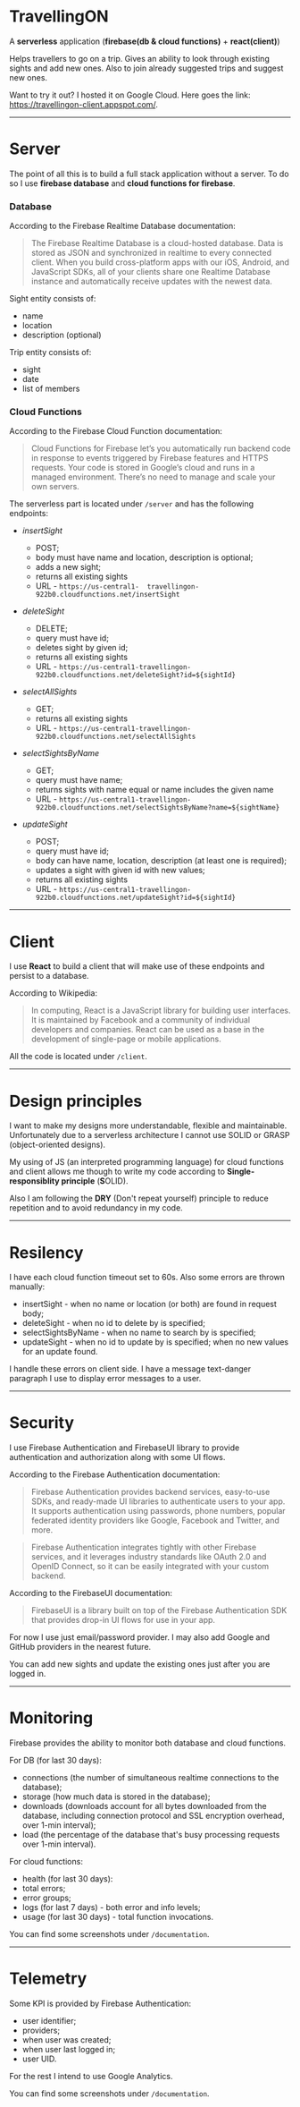 # TravellingON

A **serverless** application (**firebase(db & cloud functions)** + **react(client)**)

Helps travellers to go on a trip. Gives an ability to look through existing sights and add new ones. Also to join already suggested trips and suggest new ones.

Want to try it out? I hosted it on Google Cloud. Here goes the link: https://travellingon-client.appspot.com/.

---
# Server

The point of all this is to build a full stack application without a server. To do so I use **firebase database** and **cloud functions for firebase**.

### Database
According to the Firebase Realtime Database documentation:
> The Firebase Realtime Database is a cloud-hosted database. Data is stored as JSON and synchronized in realtime to every connected client. When you build cross-platform apps with our iOS, Android, and JavaScript SDKs, all of your clients share one Realtime Database instance and automatically receive updates with the newest data.

Sight entity consists of:
- name
- location
- description (optional)

Trip entity consists of:
- sight
- date
- list of members

### Cloud Functions
According to the Firebase Cloud Function documentation:
> Cloud Functions for Firebase let’s you automatically run backend code in response to events triggered by Firebase features and HTTPS requests. Your code is stored in Google’s cloud and runs in a managed environment. There’s no need to manage and scale your own servers.

The serverless part is located under `/server` and has the following endpoints:
* *insertSight*
  * POST;
  * body must have name and location, description is optional;
  * adds a new sight;
  * returns all existing sights 
  * URL - `https://us-central1-  travellingon-922b0.cloudfunctions.net/insertSight`
  
* *deleteSight*
  * DELETE;
  * query must have id;
  * deletes sight by given id;
  * returns all existing sights 
  * URL - `https://us-central1-travellingon-922b0.cloudfunctions.net/deleteSight?id=${sightId}`
  
* *selectAllSights*
  * GET;
  * returns all existing sights 
  * URL - `https://us-central1-travellingon-922b0.cloudfunctions.net/selectAllSights`
  
* *selectSightsByName*
  * GET;
  * query must have name;
  * returns sights with name equal or name includes the given name
  * URL - `https://us-central1-travellingon-922b0.cloudfunctions.net/selectSightsByName?name=${sightName}`
  
* *updateSight*
  * POST;
  * query must have id;
  * body can have name, location, description (at least one is required);
  * updates a sight with given id with new values;
  * returns all existing sights 
  * URL - `https://us-central1-travellingon-922b0.cloudfunctions.net/updateSight?id=${sightId}`

---
# Client
I use **React** to build a client that will make use of these endpoints and persist to a database.

According to Wikipedia:
> In computing, React is a JavaScript library for building user interfaces. It is maintained by Facebook and a community of individual developers and companies. React can be used as a base in the development of single-page or mobile applications.

All the code is located under `/client`.

---
# Design principles
I want to make my designs more understandable, flexible and maintainable. Unfortunately due to a serverless architecture I cannot use SOLID or GRASP (object-oriented designs).

My using of JS (an interpreted programming language) for cloud functions and client allows me though to write my code according to **Single-responsiblity principle** (**S**OLID).

Also I am following the **DRY** (Don't repeat yourself) principle to reduce repetition and to avoid redundancy in my code.

---
# Resilency
I have each cloud function timeout set to 60s. 
Also some errors are thrown manually:
- insertSight - when no name or location (or both) are found in request body;
- deleteSight - when no id to delete by is specified;
- selectSightsByName - when no name to search by is specified;
- updateSight - when no id to update by is specified; when no new values for an update found.

I handle these errors on client side. I have a message text-danger paragraph I use to display error messages to a user.

---
# Security
I use Firebase Authentication and FirebaseUI library to provide authentication and authorization along with some UI flows.

According to the Firebase Authentication documentation:
> Firebase Authentication provides backend services, easy-to-use SDKs, and ready-made UI libraries to authenticate users to your app. It supports authentication using passwords, phone numbers, popular federated identity providers like Google, Facebook and Twitter, and more.

> Firebase Authentication integrates tightly with other Firebase services, and it leverages industry standards like OAuth 2.0 and OpenID Connect, so it can be easily integrated with your custom backend.

According to the FirebaseUI documentation:
> FirebaseUI is a library built on top of the Firebase Authentication SDK that provides drop-in UI flows for use in your app.

For now I use just email/password provider. I may also add Google and GitHub providers in the nearest future.

You can add new sights and update the existing ones just after you are logged in.

---
# Monitoring
Firebase provides the ability to monitor both database and cloud functions.

For DB (for last 30 days):
- connections (the number of simultaneous realtime connections to the database);
- storage (how much data is stored in the database);
- downloads (downloads account for all bytes downloaded from the database, including connection protocol and SSL encryption overhead, over 1-min interval);
- load (the percentage of the database that's busy processing requests over 1-min interval).

For cloud functions:
- health (for last 30 days):
 - total errors;
 - error groups;
- logs (for last 7 days) - both error and info levels;
- usage (for last 30 days) - total function invocations.

You can find some screenshots under `/documentation`.

---
# Telemetry
Some KPI is provided by Firebase Authentication:
- user identifier;
- providers;
- when user was created;
- when user last logged in;
- user UID.

For the rest I intend to use Google Analytics.

You can find some screenshots under `/documentation`.

